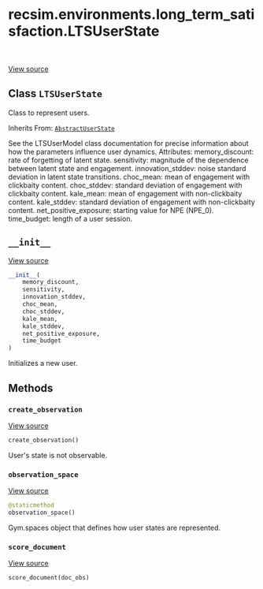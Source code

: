 <div itemscope itemtype="http://developers.google.com/ReferenceObject">
<meta itemprop="name" content="recsim.environments.long_term_satisfaction.LTSUserState" />
<meta itemprop="path" content="Stable" />
<meta itemprop="property" content="__init__"/>
<meta itemprop="property" content="create_observation"/>
<meta itemprop="property" content="observation_space"/>
<meta itemprop="property" content="score_document"/>
</div>

# recsim.environments.long_term_satisfaction.LTSUserState

<!-- Insert buttons -->

<table class="tfo-notebook-buttons tfo-api" align="left">
</table>

<a target="_blank" href="https://github.com/google-research/recsim/tree/master/recsim/environments/long_term_satisfaction.py">View
source</a>

## Class `LTSUserState`

<!-- Start diff -->
Class to represent users.

Inherits From: [`AbstractUserState`](../../../recsim/user/AbstractUserState.md)

<!-- Placeholder for "Used in" -->

See the LTSUserModel class documentation for precise information about how the
parameters influence user dynamics. Attributes: memory_discount: rate of
forgetting of latent state. sensitivity: magnitude of the dependence between
latent state and engagement. innovation_stddev: noise standard deviation in
latent state transitions. choc_mean: mean of engagement with clickbaity content.
choc_stddev: standard deviation of engagement with clickbaity content.
kale_mean: mean of engagement with non-clickbaity content. kale_stddev: standard
deviation of engagement with non-clickbaity content. net_positive_exposure:
starting value for NPE (NPE_0). time_budget: length of a user session.

<h2 id="__init__"><code>__init__</code></h2>

<a target="_blank" href="https://github.com/google-research/recsim/tree/master/recsim/environments/long_term_satisfaction.py">View
source</a>

```python
__init__(
    memory_discount,
    sensitivity,
    innovation_stddev,
    choc_mean,
    choc_stddev,
    kale_mean,
    kale_stddev,
    net_positive_exposure,
    time_budget
)
```

Initializes a new user.

## Methods

<h3 id="create_observation"><code>create_observation</code></h3>

<a target="_blank" href="https://github.com/google-research/recsim/tree/master/recsim/environments/long_term_satisfaction.py">View
source</a>

```python
create_observation()
```

User's state is not observable.

<h3 id="observation_space"><code>observation_space</code></h3>

<a target="_blank" href="https://github.com/google-research/recsim/tree/master/recsim/environments/long_term_satisfaction.py">View
source</a>

```python
@staticmethod
observation_space()
```

Gym.spaces object that defines how user states are represented.

<h3 id="score_document"><code>score_document</code></h3>

<a target="_blank" href="https://github.com/google-research/recsim/tree/master/recsim/environments/long_term_satisfaction.py">View
source</a>

```python
score_document(doc_obs)
```
